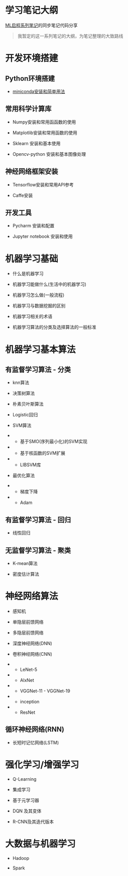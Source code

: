 # 学习笔记大纲

[ML启程系列笔记](http://notobject.com)的同步笔记代码分享


> 我暂定的这一系列笔记的大纲，为笔记整理的大致路线

# 开发环境搭建

## Python环境搭建

- [miniconda安装和简单用法](http://notobject.com/article/17)

## 常用科学计算库

- Numpy安装和常用函函数的使用

- Matplotlib安装和常用函数的使用

- Sklearn 安装和基本使用

- Opencv-python 安装和基本图像处理

## 神经网络框架安装

- Tensorflow安装和常用API参考

- Caffe安装

## 开发工具

- Pycharm 安装和配置

- Jupyter notebook 安装和使用

# 机器学习基础

- 什么是机器学习

- 机器学习能做什么(生活中的机器学习)

- 机器学习怎么做(一般流程)

- 机器学习与数据挖掘的区别

- 机器学习相关的术语

- 机器学习算法的分类及选择算法的一般标准

# 机器学习基本算法

## 有监督学习算法 - 分类

- knn算法

- 决策树算法

- 朴素贝叶斯算法

- Logistic回归

- SVM算法

- - 基于SMO(序列最小化)的SVM实现

- - 基于核函数的SVM扩展

- - LIBSVM库

- 最优化算法

- - 梯度下降

- - Adam

## 有监督学习算法 - 回归

- 线性回归

## 无监督学习算法 - 聚类

- K-mean算法

- 密度估计算法

# 神经网络算法

- 感知机

- 单隐层前馈网络

- 多隐层前馈网络

- 深度神经网络(DNN)

- 卷积神经网络(CNN)

- - LeNet-5

- - AlxNet

- - VGGNet-11 - VGGNet-19

- - inception

- - ResNet

## 循环神经网络(RNN)

- 长短时记忆网络(LSTM)

# 强化学习/增强学习

- Q-Learning

- 集成学习

- 基于元学习器

- DQN 及其变体

- R-CNN及其迭代版本
	
# 大数据与机器学习

- Hadoop

- Spark
